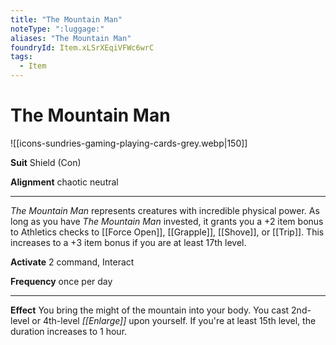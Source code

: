 ```yaml
---
title: "The Mountain Man"
noteType: ":luggage:"
aliases: "The Mountain Man"
foundryId: Item.xLSrXEqiVFWc6wrC
tags:
  - Item
---
```


# The Mountain Man
![[icons-sundries-gaming-playing-cards-grey.webp|150]]

**Suit** Shield (Con)

**Alignment** chaotic neutral

* * *

_The Mountain Man_ represents creatures with incredible physical power. As long as you have _The Mountain Man_ invested, it grants you a +2 item bonus to Athletics checks to [[Force Open]], [[Grapple]], [[Shove]], or [[Trip]]. This increases to a +3 item bonus if you are at least 17th level.

**Activate** 2 command, Interact

**Frequency** once per day

* * *

**Effect** You bring the might of the mountain into your body. You cast 2nd-level or 4th-level _[[Enlarge]]_ upon yourself. If you're at least 15th level, the duration increases to 1 hour.
